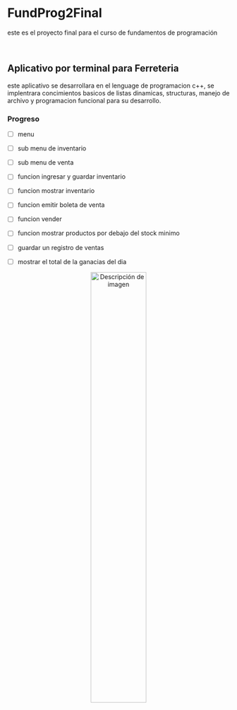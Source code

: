 # FundProg2Final

este es el proyecto final para el curso de fundamentos de programación

<br> 

## **Aplicativo por terminal para Ferreteria**

este aplicativo se desarrollara en el lenguage de programacion c++, se implentrara concimientos basicos de listas dinamicas, structuras, manejo de archivo y programacion funcional para su desarrollo.

### Progreso

- [ ] menu
- [ ] sub menu de inventario
- [ ] sub menu de venta
- [ ] funcion ingresar y guardar inventario
- [ ] funcion mostrar inventario
- [ ] funcion emitir boleta de venta
- [ ] funcion vender
- [ ] funcion mostrar productos por debajo del stock minimo
- [ ] guardar un registro de ventas
- [ ] mostrar el total de la ganacias del dia 


<p align = "center"><img src = "https://scontent.flim15-2.fna.fbcdn.net/v/t1.6435-9/47188729_2163633760325440_4064688789019164672_n.jpg?_nc_cat=103&ccb=1-7&_nc_sid=9267fe&_nc_ohc=EU7ejhwao9sAX8vxdko&_nc_ht=scontent.flim15-2.fna&oh=00_AfBu1Ne1sG_xgLqt9iozUiohyE4Wm97J7NYRsmXvARm5tQ&oe=65061523" width = 50% height = 50% alt = "Descripción de imagen" align = "center" /></p>

